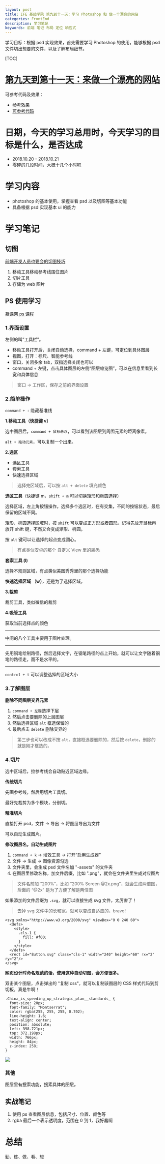```yaml
---
layout: post
title: IFE 基础学院 第九到十一天：学习 Photoshop 和 做一个漂亮的网站
categories: FrontEnd
description: 学习笔记
keywords: 前端 笔记 布局 定位 响应式
---
```


学习目标：根据 psd 实现效果，首先需要学习 Photoshop 的使用，能够根据 psd 文件切出想要的文件，以及了解布局细节。

[TOC]

# [第九天到第十一天：来做一个漂亮的网站](http://ife.baidu.com/course/detail/id/43)

可参考代码及效果：

- [参考效果](https://shillyli.github.io/FCC-Item/Beautiful-Page/index.html)
- [可参考代码](https://github.com/Shillyli/FCC-Item/tree/master/Beautiful-Page)

# 日期，今天的学习总用时，今天学习的目标是什么，是否达成

- 2018.10.20 - 2018.10.21
- 零碎的几段时间，大概十几个小时吧


# 学习内容

- photoshop 的基本使用，掌握查看 psd 以及切图等基本功能
- 具备根据 psd 实现基本 ui 的能力

# 学习笔记

## 切图

[前端开发人员也要会的切图技巧](https://blog.csdn.net/xiaoermingn/article/details/53239914)

1. 移动工具移动参考线围住图片
2. 切片工具
3. 存储为 web 图片

## PS 使用学习

[慕课网 ps 课程](https://www.imooc.com/learn/506)

### 1.界面设置

左侧的叫“工具栏”。

- 移动工具打开后，关闭自动选择，command + 左键，可定位到具体图层
- 视图，打开：标尺、智能参考线
- 窗口，关闭多余 tab，双指选择关闭也可以
- command + 左键，点击具体图层的左侧“图层缩览图”，可以在信息里看到长宽和具体信息

> 窗口 -> 工作区，保存之前的界面设置

### 2.简单操作

``command + :`` 隐藏基准线

**1.移动工具（快捷键 v）**

选中图层后，``command + 鼠标悬浮``，可以看到该图层到周围元素的距离像素。

``alt + 拖动元素``，可以复制一个出来。

**2.选区**

- 选区工具
- 套索工具
- 快速选择区域

> 选择完区域后，可以按 ``alt + delete`` 填充颜色

**选区工具**（快捷键 m，``shift + m`` 可以切换矩形和椭圆选择）

选择区域，左上角按钮操作，选择多个选区时，在有交集，不同的按钮状态，最后保留的区域不同。

矩形、椭圆选择区域时，按 ``shift`` 可以变成正方形或者圆形。记得先放开鼠标再放开 shift 键，不然又会变成矩形、椭圆。

按 ``alt`` 键可以让选择的起点变成圆心。

> 有点类似安卓的那个 自定义 View 里的熟悉



**套索工具 (l)**

选择不规则区域，有点类似美图秀秀里的那个选择功能

**快速选择区域 （w）**，还是为了选择区域。


**3.裁剪**

裁剪工具，类似微信的裁剪


**4.吸管工具**

获取当前选择点的颜色


--------

中间的八个工具主要用于图片处理。

--------

先用钢笔绘制路径，然后选择文字，在钢笔路径的点上开始，就可以让文字随着钢笔的路径走，而不是水平的。

-----------

``control + t`` 可以调整选择的区域大小


### 3.了解图层

**删除不同图层交界元素**

1. ``command + 左键``选择下层
2. 然后点击要删除的上层图层
3. 然后选择区域 ``alt`` 框选保留的
4. 最后点击 ``delete`` 删除交界的

> 第三步也可以改成不按 ``alt``，直接框选要删除的，然后按 ``delete``，删除的就是刚才框选的。

### 4.切片

选中区域后，拉参考线会自动贴近区域边缘。

**传统切片**

先画参考线，然后用切片工具切。

最好先裁剪为多个模块，分别切。

**精准切片**

直接打开 psd，文件 -> 导出 -> 将图层导出为文件

可以自动生成图片。

**修改图层名，自动生成图片**

1. ``command + k`` -> 增效工具 -> 打开“启用生成器”
2. 文件 -> 生成 -> 图像资源勾选
3. 文件夹里，会生成 psd 文件名加 "-assets" 的文件夹
4. 在图层里修改名称，加文件后缀，比如 ".png"，就会在文件夹里生成对应图片

> 文件名前加 “200%”，比如 “200% Screen @2x.png”，就会生成两倍图，后面的 “@2x” 是为了方便了解是两倍图


如果添加的文件后缀为 ``.svg``，就可以直接生成 svg 文件，太厉害了！

> 去掉 svg 文件中的长和宽，就可以变成自适应的，bravo!

```
<svg xmlns="http://www.w3.org/2000/svg" viewBox="0 0 240 60">
  <defs>
    <style>
      .cls-1 {
        fill: #f00;
      }
    </style>
  </defs>
  <rect id="Button.svg" class="cls-1" width="240" height="60" rx="2" ry="2"/>
</svg>
```

**网页设计时命名规范的话，使用这种自动切图，会方便很多。**


双击某个图层，点击弹出的 "复制 css"，就可以复制该图层的 CSS 样式代码到剪切板，真是牛啊！

```
.China_is_speeding_up_strategic_plan__standards_ {
  font-size: 20px;
  font-family: "Montserrat";
  color: rgba(255, 255, 255, 0.702);
  line-height: 1.6;
  text-align: center;
  position: absolute;
  left: 398.721px;
  top: 372.198px;
  width: 766px;
  height: 84px;
  z-index: 258;
}

```

![](http://oqg4nua5z.bkt.clouddn.com/blog/0-ps-0.png)

### 其他

图层里有搜索功能，搜索具体的图层。

## 实战笔记

1. 使用 ps 查看图层信息，包括尺寸、位置、颜色等
2. rgba 最后一个表示透明度，范围在 0 到 1，我好蠢啊


# 总结

勤、练、做、看、想
